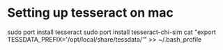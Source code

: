# Setting up tesseract on mac
sudo port install tesseract
sudo port install tesseract-chi-sim
cat "export TESSDATA_PREFIX='/opt/local/share/tessdata/'" >> ~/.bash_profile

